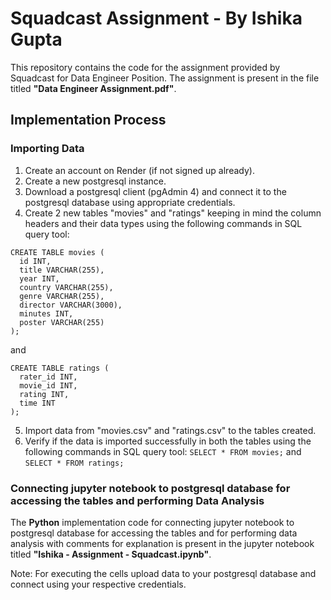 # Squadcast Assignment - By Ishika Gupta
This repository contains the code for the assignment provided by Squadcast for Data Engineer Position. The assignment is present in the file titled **"Data Engineer Assignment.pdf"**.

## Implementation Process

### Importing Data
1. Create an account on Render (if not signed up already).
2. Create a new postgresql instance.
3. Download a postgresql client (pgAdmin 4) and connect it to the postgresql database using appropriate credentials.
4. Create 2 new tables "movies" and "ratings" keeping in mind the column headers and their data types using the following commands in SQL query tool:
  ```
CREATE TABLE movies (
	id INT,
	title VARCHAR(255),
	year INT,
	country VARCHAR(255),
	genre VARCHAR(255),
	director VARCHAR(3000),
	minutes INT,
	poster VARCHAR(255)
);
```
and
  ```
CREATE TABLE ratings (
	rater_id INT,
	movie_id INT,
	rating INT,
	time INT
);
```
5. Import data from "movies.csv" and "ratings.csv" to the tables created.
6. Verify if the data is imported successfully in both the tables using the following commands in SQL query tool:
```SELECT * FROM movies;```
and
```SELECT * FROM ratings;```

### Connecting jupyter notebook to postgresql database for accessing the tables and performing Data Analysis

The **Python** implementation code for connecting jupyter notebook to postgresql database for accessing the tables and for performing data analysis with comments for explanation is present in the jupyter notebook titled **"Ishika - Assignment - Squadcast.ipynb"**.

Note: For executing the cells upload data to your postgresql database and connect using your respective credentials.
